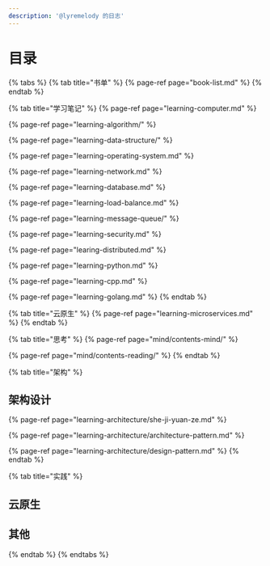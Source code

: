 ```yaml
---
description: '@lyremelody 的日志'
---
```


# 目录



{% tabs %}
{% tab title="书单" %}
{% page-ref page="book-list.md" %}
{% endtab %}

{% tab title="学习笔记" %}
{% page-ref page="learning-computer.md" %}

{% page-ref page="learning-algorithm/" %}

{% page-ref page="learning-data-structure/" %}

{% page-ref page="learning-operating-system.md" %}

{% page-ref page="learning-network.md" %}

{% page-ref page="learning-database.md" %}

{% page-ref page="learning-load-balance.md" %}

{% page-ref page="learning-message-queue/" %}

{% page-ref page="learning-security.md" %}

{% page-ref page="learing-distributed.md" %}

{% page-ref page="learning-python.md" %}

{% page-ref page="learning-cpp.md" %}

{% page-ref page="learning-golang.md" %}
{% endtab %}

{% tab title="云原生" %}
{% page-ref page="learning-microservices.md" %}
{% endtab %}

{% tab title="思考" %}
{% page-ref page="mind/contents-mind/" %}

{% page-ref page="mind/contents-reading/" %}
{% endtab %}

{% tab title="架构" %}
## 架构设计

{% page-ref page="learning-architecture/she-ji-yuan-ze.md" %}

{% page-ref page="learning-architecture/architecture-pattern.md" %}

{% page-ref page="learning-architecture/design-pattern.md" %}
{% endtab %}

{% tab title="实践" %}
## 云原生

## 其他
{% endtab %}
{% endtabs %}



